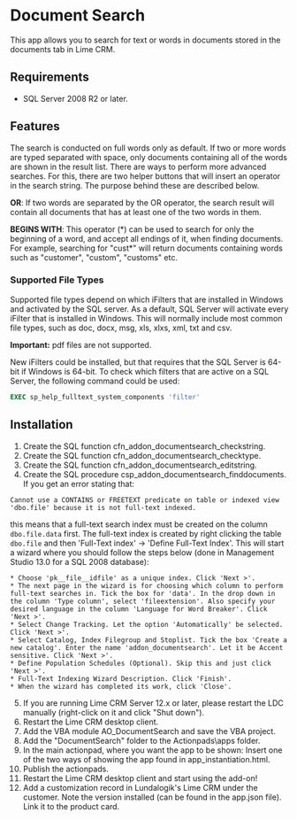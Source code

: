 # Document Search 
This app allows you to search for text or words in documents stored in the documents tab in Lime CRM.

## Requirements
* SQL Server 2008 R2 or later.

## Features
The search is conducted on full words only as default. If two or more words are typed separated with space, only documents containing all of the words are shown in the result list. There are ways to perform more advanced searches. For this, there are two helper buttons that will insert an operator in the search string. The purpose behind these are described below.

**OR**: If two words are separated by the OR operator, the search result will contain all documents that has at least one of the two words in them.

**BEGINS WITH**: This operator (\*) can be used to search for only the beginning of a word, and accept all endings of it, when finding documents. For example, searching for "cust\*" will return documents containing words such as "customer", "custom", "customs" etc.

### Supported File Types
Supported file types depend on which iFilters that are installed in Windows and activated by the SQL server. As a default, SQL Server will activate every iFilter that is installed in Windows. This will normally include most common file types, such as doc, docx, msg, xls, xlxs, xml, txt and csv.

**Important:** pdf files are not supported.

New iFilters could be installed, but that requires that the SQL Server is 64-bit if Windows is 64-bit. To check which filters that are active on a SQL Server, the following command could be used:
```sql
EXEC sp_help_fulltext_system_components 'filter'
```

## Installation
1. Create the SQL function cfn_addon_documentsearch_checkstring.
2. Create the SQL function cfn_addon_documentsearch_checktype.
3. Create the SQL function cfn_addon_documentsearch_editstring.
4. Create the SQL procedure csp_addon_documentsearch_finddocuments. If you get an error stating that:
```
Cannot use a CONTAINS or FREETEXT predicate on table or indexed view 'dbo.file' because it is not full-text indexed.
```
this means that a full-text search index must be created on the column ```dbo.file.data``` first. 
The full-text index is created by right clicking the table ```dbo.file``` and then 'Full-Text index' -> 'Define Full-Text Index'. This will start a wizard where you should follow the steps below (done in Management Studio 13.0 for a SQL 2008 database):

	* Choose 'pk__file__idfile' as a unique index. Click 'Next >'.
	* The next page in the wizard is for choosing which column to perform full-text searches in. Tick the box for 'data'. In the drop down in the column 'Type column', select 'fileextension'. Also specify your desired language in the column 'Language for Word Breaker'. Click 'Next >'.
	* Select Change Tracking. Let the option 'Automatically' be selected. Click 'Next >'.
	* Select Catalog, Index Filegroup and Stoplist. Tick the box 'Create a new catalog'. Enter the name 'addon_documentsearch'. Let it be Accent sensitive. Click 'Next >'.
	* Define Population Schedules (Optional). Skip this and just click 'Next >'.
	* Full-Text Indexing Wizard Description. Click 'Finish'.
	* When the wizard has completed its work, click 'Close'.

5. If you are running Lime CRM Server 12.x or later, please restart the LDC manually (right-click on it and click "Shut down").
6. Restart the Lime CRM desktop client.
7. Add the VBA module AO_DocumentSearch and save the VBA project.
8. Add the "DocumentSearch" folder to the Actionpads\apps folder.
9. In the main actionpad, where you want the app to be shown: Insert one of the two ways of showing the app found in app_instantiation.html.
10. Publish the actionpads.
11. Restart the Lime CRM desktop client and start using the add-on!
12. Add a customization record in Lundalogik's Lime CRM under the customer. Note the version installed (can be found in the app.json file). Link it to the product card.
